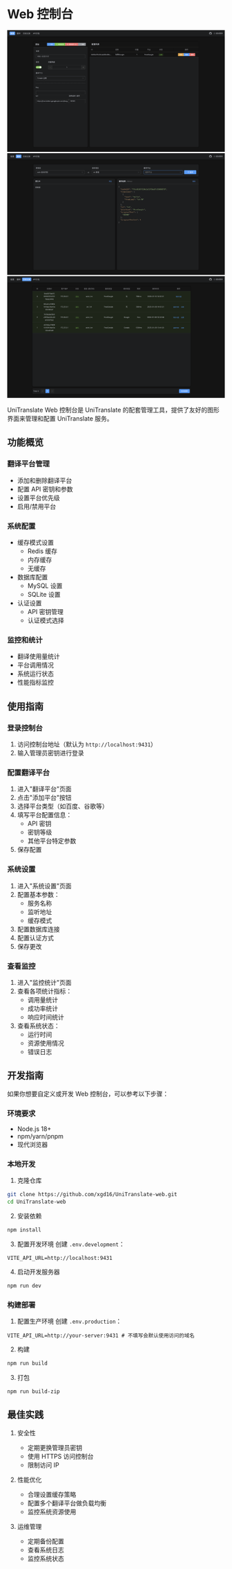 # Web 控制台

![配置页面](../public/config-page.png)
![翻译页面](../public/translate-page.png)
![记录页面](../public/history-record-page.png)

UniTranslate Web 控制台是 UniTranslate 的配套管理工具，提供了友好的图形界面来管理和配置 UniTranslate 服务。

## 功能概览

### 翻译平台管理

- 添加和删除翻译平台
- 配置 API 密钥和参数
- 设置平台优先级
- 启用/禁用平台

### 系统配置

- 缓存模式设置
  - Redis 缓存
  - 内存缓存
  - 无缓存
- 数据库配置
  - MySQL 设置
  - SQLite 设置
- 认证设置
  - API 密钥管理
  - 认证模式选择

### 监控和统计

- 翻译使用量统计
- 平台调用情况
- 系统运行状态
- 性能指标监控

## 使用指南

### 登录控制台

1. 访问控制台地址（默认为 `http://localhost:9431`）
2. 输入管理员密钥进行登录

### 配置翻译平台

1. 进入"翻译平台"页面
2. 点击"添加平台"按钮
3. 选择平台类型（如百度、谷歌等）
4. 填写平台配置信息：
   - API 密钥
   - 密钥等级
   - 其他平台特定参数
5. 保存配置

### 系统设置

1. 进入"系统设置"页面
2. 配置基本参数：
   - 服务名称
   - 监听地址
   - 缓存模式
3. 配置数据库连接
4. 配置认证方式
5. 保存更改

### 查看监控

1. 进入"监控统计"页面
2. 查看各项统计指标：
   - 调用量统计
   - 成功率统计
   - 响应时间统计
3. 查看系统状态：
   - 运行时间
   - 资源使用情况
   - 错误日志

## 开发指南

如果你想要自定义或开发 Web 控制台，可以参考以下步骤：

### 环境要求

- Node.js 18+
- npm/yarn/pnpm
- 现代浏览器

### 本地开发

1. 克隆仓库

```bash
git clone https://github.com/xgd16/UniTranslate-web.git
cd UniTranslate-web
```

2. 安装依赖

```bash
npm install
```

3. 配置开发环境
   创建 `.env.development`：

```env
VITE_API_URL=http://localhost:9431
```

4. 启动开发服务器

```bash
npm run dev
```

### 构建部署

1. 配置生产环境
   创建 `.env.production`：

```env
VITE_API_URL=http://your-server:9431 # 不填写会默认使用访问的域名
```

2. 构建

```bash
npm run build
```

3. 打包

```bash
npm run build-zip
```

## 最佳实践

1. 安全性

   - 定期更换管理员密钥
   - 使用 HTTPS 访问控制台
   - 限制访问 IP

2. 性能优化

   - 合理设置缓存策略
   - 配置多个翻译平台做负载均衡
   - 监控系统资源使用

3. 运维管理
   - 定期备份配置
   - 查看系统日志
   - 监控系统状态
